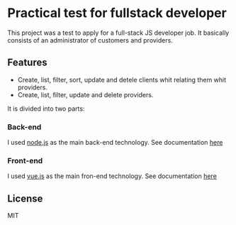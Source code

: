 # Practical test for fullstack developer

This project was a test to apply for a full-stack JS developer job. It basically consists of an administrator of customers and providers.


## Features

 * Create, list, filter, sort, update and detele clients whit relating them whit providers.
 * Create, list, filter, update and delete providers.

It is divided into two parts:

### Back-end
I used [node.js](https://nodejs.org) as the main back-end technology. See documentation [here](https://github.com/jhoansebastianlara/vuejs-clients/blob/master/frontend/README.md)

### Front-end
I used [vue.js](https://vuejs.org) as the main fron-end technology. See documentation [here](https://github.com/jhoansebastianlara/vuejs-clients/blob/master/frontend/README.md)


## License
MIT
